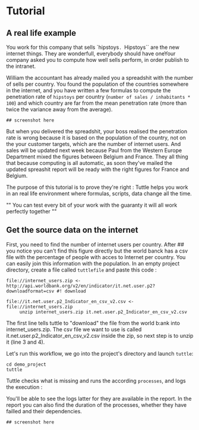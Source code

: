 # Tutorial

## A real life example
You work for this company that sells `hipstoys``. ``Hipstoys`` are the new internet things. They are wonderfull, everybody
should have oneYour company asked you to compute how well sells perform, in order publish to the intranet.

William the accountant has already mailed you a spreadshit with the number of sells per country. You found the population
of the countries somewhere in the internet, and you have written a few formulas to compute the penetration rate of
``hipstoys`` per country (``number of sales / inhabitants * 100``) and which country are far from the mean penetration
rate (more than twice the variance away from the average).


    ## screenshot here
But when you delivered the spreadshit, your boss realised the penetration rate is wrong because it is based on the
population of the country, not on the your customer targets, which are the number of internet users. And sales
will be updated next week because Paul from the Western Europe Department mixed the figures between Belgium and France.
They all thing that because computing is all automatic, as soon they've mailed the updated spreashit report will be
ready with the right figures for France and Belgium.

The purpose of this tutorial is to prove they're right : Tuttle helps you work in an real life environment where
formulas, scripts, data change all the time.

"" You can test every bit of your work with the guaranty it will all work perfectly together ""


## Get the source data on the internet

First, you need to find the number of internet users per country. After ## you notice you can't find this figure
directly but the world banck has a csv file with the percentage of people with acces to Internet per country. You can
easily join this information with the population. In an empty project directory, create a file called ``tuttlefile`` and
paste this code :

    file://internet_users.zip <- http://api.worldbank.org/v2/en/indicator/it.net.user.p2?downloadformat=csv #! download

    file://it.net.user.p2_Indicator_en_csv_v2.csv <- file://internet_users.zip
         unzip internet_users.zip it.net.user.p2_Indicator_en_csv_v2.csv


The first line tells tuttle to "download" the file from the world b:ank into internet_users.zip. The csv file we want to
use is called it.net.user.p2_Indicator_en_csv_v2.csv inside the zip, so next step is to unzip it (line 3 and 4).

Let's run this workflow, we go into the project's directory and launch ``tuttle``:

    cd demo_project
    tuttle

Tuttle checks what is missing and runs the according ``processes``, and logs the execution :

You'll be able to see the logs latter for they are available in the report. In the report you can also find the duration
of the processes, whether they have failled and their dependencies.

    ## screenshot here



